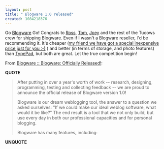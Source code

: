 ```yaml
---
layout: post
title: " Blogware 1.0 released"
created: 1084218376
---
```

Go <a href="http://blog.blogware.com/blog/_archives/2004/5/10/55027.html">Blogware</a> Go! Congrats to <a href="http://www.byte.org/">Ross</a>, <a href="http://www.tmcdonald.com/">Tom</a>, <a href="http://accordionguy.blogware.com/">Joey</a> and the rest of the Tucows crew for shipping Blogware. Even if I wasn't a Blogware reseller, I'd be recommending it.  It's cheaper (<a href="http://blogstore.streamlinewebco.com/">my friend we have got a special inexpensive price just for you :-)</a> ) and better (in terms of storage, and photo features) than <a href="http://typepad.com/">TypePad</a>, but both are great.  Let the true competition begin!

From <a href="http://blog.blogware.com/blog/_archives/2004/5/10/55027.html">Blogware :: Blogware: Officially Released!</a>:
<p><strong>QUOTE</strong></p><blockquote>After putting in over a year's worth of work -- research, designing, programming, testing and collecting feedback -- we are proud to announce the official release of Blogware version 1.0!

Blogware is our dream weblogging tool, the answer to a question we asked ourselves: "If we could make our ideal weblog software, what would it be like?" The end result is a tool that we not only build, but use every day in both our professional capacities and for personal blogging.

Blogware has many features, including:</blockquote><p><strong>UNQUOTE</strong></p>

